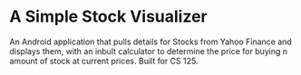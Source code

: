 # A Simple Stock Visualizer
An Android application that pulls details for Stocks from Yahoo Finance and displays them, with an inbult calculator to determine the price for buying n amount of stock at current prices. Built for CS 125. 
